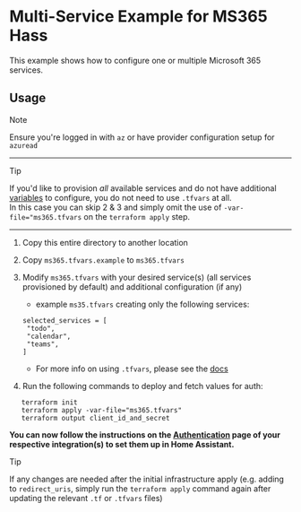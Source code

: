 # Multi-Service Example for MS365 Hass

This example shows how to configure one or multiple Microsoft 365 services.

## Usage

> [!NOTE]
> Ensure you're logged in with `az` or have provider configuration setup for `azuread`
---
> [!TIP]
> If you'd like to provision *all* available services and do not have additional [variables](https://github.com/codycodes/terraform-azuread-ms365-hass/blob/main/variables.tf) to configure, you do not need to use `.tfvars` at all.  
> In this case you can skip 2 & 3 and simply omit the use of `-var-file="ms365.tfvars` on the `terraform apply` step.
---

1. Copy this entire directory to another location
2. Copy `ms365.tfvars.example` to `ms365.tfvars`
3. Modify `ms365.tfvars` with your desired service(s) (all services provisioned by default) and additional configuration (if any)
   * example `ms35.tfvars` creating only the following services:

   ```hcl
   selected_services = [
    "todo",
    "calendar",
    "teams",
   ]
   ```

   * For more info on using `.tfvars`, please see the [docs](https://registry.terraform.io/providers/terraform-redhat/rhcs/latest/docs/guides/terraform-vars#example-terraform-tfvars)
4. Run the following commands to deploy and fetch values for auth:

```shell
   terraform init
   terraform apply -var-file="ms365.tfvars"
   terraform output client_id_and_secret
```

**You can now follow the instructions on the [Authentication](https://rogerselwyn.github.io/MS365-ToDo/authentication.html) page of your respective integration(s) to set them up in Home Assistant.**
> [!TIP]
> If any changes are needed after the initial infrastructure apply (e.g. adding to `redirect_uris`, simply run the `terraform apply` command again after updating the relevant `.tf` or `.tfvars` files)
